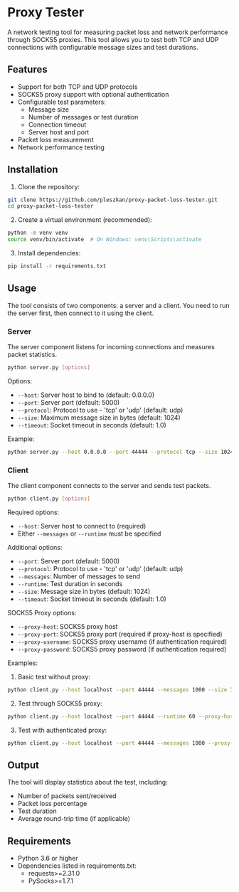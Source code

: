 # Proxy Tester

A network testing tool for measuring packet loss and network performance through SOCKS5 proxies. This tool allows you to test both TCP and UDP connections with configurable message sizes and test durations.

## Features

- Support for both TCP and UDP protocols
- SOCKS5 proxy support with optional authentication
- Configurable test parameters:
  - Message size
  - Number of messages or test duration
  - Connection timeout
  - Server host and port
- Packet loss measurement
- Network performance testing

## Installation

1. Clone the repository:
```bash
git clone https://github.com/pleszkan/proxy-packet-loss-tester.git
cd proxy-packet-loss-tester
```

2. Create a virtual environment (recommended):
```bash
python -m venv venv
source venv/bin/activate  # On Windows: venv\Scripts\activate
```

3. Install dependencies:
```bash
pip install -r requirements.txt
```

## Usage

The tool consists of two components: a server and a client. You need to run the server first, then connect to it using the client.

### Server

The server component listens for incoming connections and measures packet statistics.

```bash
python server.py [options]
```

Options:
- `--host`: Server host to bind to (default: 0.0.0.0)
- `--port`: Server port (default: 5000)
- `--protocol`: Protocol to use - 'tcp' or 'udp' (default: udp)
- `--size`: Maximum message size in bytes (default: 1024)
- `--timeout`: Socket timeout in seconds (default: 1.0)

Example:
```bash
python server.py --host 0.0.0.0 --port 44444 --protocol tcp --size 1024
```

### Client

The client component connects to the server and sends test packets.

```bash
python client.py [options]
```

Required options:
- `--host`: Server host to connect to (required)
- Either `--messages` or `--runtime` must be specified

Additional options:
- `--port`: Server port (default: 5000)
- `--protocol`: Protocol to use - 'tcp' or 'udp' (default: udp)
- `--messages`: Number of messages to send
- `--runtime`: Test duration in seconds
- `--size`: Message size in bytes (default: 1024)
- `--timeout`: Socket timeout in seconds (default: 1.0)

SOCKS5 Proxy options:
- `--proxy-host`: SOCKS5 proxy host
- `--proxy-port`: SOCKS5 proxy port (required if proxy-host is specified)
- `--proxy-username`: SOCKS5 proxy username (if authentication required)
- `--proxy-password`: SOCKS5 proxy password (if authentication required)

Examples:

1. Basic test without proxy:
```bash
python client.py --host localhost --port 44444 --messages 1000 --size 1024 --protocol tcp
```

2. Test through SOCKS5 proxy:
```bash
python client.py --host localhost --port 44444 --runtime 60 --proxy-host proxy.example.com --proxy-port 1080 --protocol tcp
```

3. Test with authenticated proxy:
```bash
python client.py --host localhost --port 44444 --messages 1000 --proxy-host proxy.example.com --proxy-port 1080 --proxy-username user --proxy-password pass --protocol tcp
```

## Output

The tool will display statistics about the test, including:
- Number of packets sent/received
- Packet loss percentage
- Test duration
- Average round-trip time (if applicable)

## Requirements

- Python 3.6 or higher
- Dependencies listed in requirements.txt:
  - requests>=2.31.0
  - PySocks>=1.7.1
